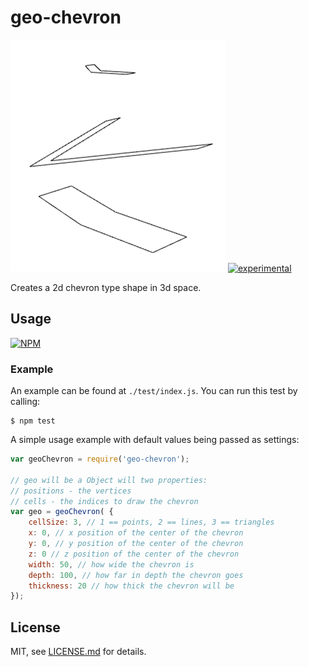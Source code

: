 # geo-chevron

![render](./render.png)
[![experimental](http://badges.github.io/stability-badges/dist/experimental.svg)](http://github.com/badges/stability-badges)

Creates a 2d chevron type shape in 3d space.

## Usage

[![NPM](https://nodei.co/npm/geo-chevron.png)](https://www.npmjs.com/package/geo-chevron)

### Example

An example can be found at `./test/index.js`. You can run this test by calling:
```
$ npm test
```

A simple usage example with default values being passed as settings:
```javascript
var geoChevron = require('geo-chevron');

// geo will be a Object will two properties:
// positions - the vertices
// cells - the indices to draw the chevron
var geo = geoChevron( {
    cellSize: 3, // 1 == points, 2 == lines, 3 == triangles
    x: 0, // x position of the center of the chevron
    y: 0, // y position of the center of the chevron
    z: 0 // z position of the center of the chevron
    width: 50, // how wide the chevron is
    depth: 100, // how far in depth the chevron goes
    thickness: 20 // how thick the chevron will be
});
```

## License

MIT, see [LICENSE.md](http://github.com/mikkoh/geo-chevron/blob/master/LICENSE.md) for details.
